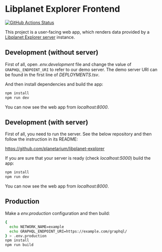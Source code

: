 Libplanet Explorer Frontend
===========================

[![GitHub Actions Status][github-actions-badge]][github-actions]

This project is a user-facing web app, which renders data provided by
a [Libplanet Explorer server][] instance.

[github-actions-badge]: https://wdp9fww0r9.execute-api.us-west-2.amazonaws.com/production/badge/planetarium/libplanet-explorer-frontend
[github-actions]: https://wdp9fww0r9.execute-api.us-west-2.amazonaws.com/production/results/planetarium/libplanet-explorer-frontend
[Libplanet Explorer server]: https://github.com/planetarium/libplanet-explorer


Development (without server)
----------------------------

First of all, open *.env.development* file and change the value of
`GRAPHQL_ENDPOINT_URI` to refer to our demo server.  The demo server URI can be
found in the first line of *DEPLOYMENTS.tsv*.

And then install dependencies and build the app:

~~~~ bash
npm install
npm run dev
~~~~

You can now see the web app from *localhost:8000*.


Development (with server)
-------------------------

First of all, you need to run the server.  See the below repository and
then follow the instruction in its README:

<https://github.com/planetarium/libplanet-explorer>

If you are sure that your server is ready (check *localhost:5000*)
build the app:

~~~~ bash
npm install
npm run dev
~~~~

You can now see the web app from *localhost:8000*.


Production
----------

Make a *env.production* configuration and then build:

~~~~ bash
{
  echo NETWORK_NAME=example
  echo GRAPHQL_ENDPOINT_URI=https://example.com/graphql/
} > .env.production
npm install
npm run build
~~~~
